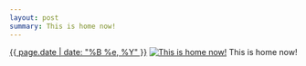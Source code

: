 ```yaml
---
layout: post
summary: This is home now!
---
```


<p>
  <time><a href="/294">{{ page.date | date: "%B %e, %Y" }}</a></time>
  <a href="/294"><img src="{{ site.assets_url }}/294-640.jpg" srcset="{{ site.assets_url }}/294-1280.jpg 1280w, {{ site.assets_url }}/294-960.jpg 960w, {{ site.assets_url }}/294-640.jpg 640w, {{ site.assets_url }}/294-320.jpg 320w" sizes="(min-width: 700px) 50vw, calc(100vw - 2rem)" alt="This is home now!" /></a>
  <span>This is home now!</span>
</p>
